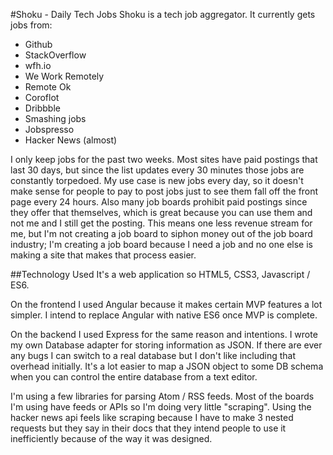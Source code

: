 #Shoku - Daily Tech Jobs
Shoku is a tech job aggregator. It currently gets jobs from:

* Github
* StackOverflow
* wfh.io
* We Work Remotely
* Remote Ok
* Coroflot
* Dribbble
* Smashing jobs
* Jobspresso
* Hacker News (almost)

I only keep jobs for the past two weeks. Most sites have paid postings that last 30 days, but since the list updates every 30 minutes those jobs are constantly torpedoed. My use case is new jobs every day, so it doesn't make sense for people to pay to post jobs just to see them fall off the front page every 24 hours. Also many job boards prohibit paid postings since they offer that themselves, which is great because you can use them and not me and I still get the posting. This means one less revenue stream for me, but I'm not creating a job board to siphon money out of the job board industry; I'm creating a job board because I need a job and no one else is making a site that makes that process easier.

##Technology Used
It's a web application so HTML5, CSS3, Javascript / ES6.

On the frontend I used Angular because it makes certain MVP features a lot simpler. I intend to replace Angular with native ES6 once MVP is complete.

On the backend I used Express for the same reason and intentions. I wrote my own Database adapter for storing information as JSON. If there are ever any bugs I can switch to a real database but I don't like including that overhead initially. It's a lot easier to map a JSON object to some DB schema when you can control the entire database from a text editor.

I'm using a few libraries for parsing Atom / RSS feeds. Most of the boards I'm using have feeds or APIs so I'm doing very little "scraping". Using the hacker news api feels like scraping because I have to make 3 nested requests but they say in their docs that they intend people to use it inefficiently because of the way it was designed.
